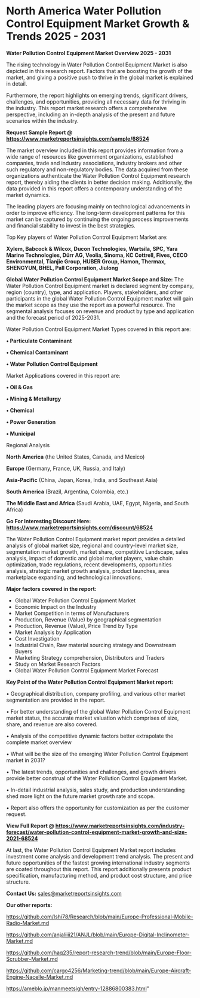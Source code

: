 # North America Water Pollution Control Equipment Market Growth & Trends 2025 - 2031

<Strong> Water Pollution Control Equipment Market Overview 2025 - 2031</strong>

The rising technology in Water Pollution Control Equipment Market is also depicted in this research report. Factors that are boosting the growth of the market, and giving a positive push to thrive in the global market is explained in detail.

Furthermore, the report highlights on emerging trends, significant drivers, challenges, and opportunities, providing all necessary data for thriving in the industry. This report market research offers a comprehensive perspective, including an in-depth analysis of the present and future scenarios within the industry.

<strong>Request Sample Report @ <a href=https://www.marketreportsinsights.com/sample/68524>https://www.marketreportsinsights.com/sample/68524</a></strong>

The market overview included in this report provides information from a wide range of resources like government organizations, established companies, trade and industry associations, industry brokers and other such regulatory and non-regulatory bodies. The data acquired from these organizations authenticate the Water Pollution Control Equipment research report, thereby aiding the clients in better decision making. Additionally, the data provided in this report offers a contemporary understanding of the market dynamics.

The leading players are focusing mainly on technological advancements in order to improve efficiency. The long-term development patterns for this market can be captured by continuing the ongoing process improvements and financial stability to invest in the best strategies.

Top Key players of Water Pollution Control Equipment Market are:

<strong>Xylem, Babcock & Wilcox, Ducon Technologies, Wartsila, SPC, Yara Marine Technologies, Dürr AG, Veolia, Sinoma, KC Cottrell, Fives, CECO Environmental, Tianjie Group, HUBER Group, Hamon, Thermax, SHENGYUN, BHEL, Pall Corporation, Jiulong</strong>

<strong><b>Global Water Pollution Control Equipment Market Scope and Size:</b></strong>
The Water Pollution Control Equipment market is declared segment by company, region (country), type, and application. Players, stakeholders, and other participants in the global Water Pollution Control Equipment market will gain the market scope as they use the report as a powerful resource. The segmental analysis focuses on revenue and product by type and application and the forecast period of 2025-2031.

Water Pollution Control Equipment Market Types covered in this report are:

<strong>• Particulate Contaminant

• Chemical Contaminant

• Water Pollution Control Equipment</strong>

Market Applications covered in this report are:

<strong>• Oil & Gas

• Mining & Metallurgy

• Chemical

• Power Generation

• Municipal</strong> 

Regional Analysis

<strong>North America</strong> (the United States, Canada, and Mexico)

<strong>Europe</strong> (Germany, France, UK, Russia, and Italy)

<strong>Asia-Pacific</strong> (China, Japan, Korea, India, and Southeast Asia)

<strong>South America</strong> (Brazil, Argentina, Colombia, etc.)

<strong>The Middle East and Africa</strong> (Saudi Arabia, UAE, Egypt, Nigeria, and South Africa)

<strong>Go For Interesting Discount Here: <a href=https://www.marketreportsinsights.com/discount/68524>https://www.marketreportsinsights.com/discount/68524</a></strong>

The Water Pollution Control Equipment market report provides a detailed analysis of global market size, regional and country-level market size, segmentation market growth, market share, competitive Landscape, sales analysis, impact of domestic and global market players, value chain optimization, trade regulations, recent developments, opportunities analysis, strategic market growth analysis, product launches, area marketplace expanding, and technological innovations.

<strong><b>Major factors covered in the report:</b></strong>
<ul>
  <li>Global Water Pollution Control Equipment Market </li>
  <li>Economic Impact on the Industry</li>
  <li>Market Competition in terms of Manufacturers</li>
  <li>Production, Revenue (Value) by geographical segmentation</li>
  <li>Production, Revenue (Value), Price Trend by Type</li>
  <li>Market Analysis by Application</li>
  <li>Cost Investigation</li>
  <li>Industrial Chain, Raw material sourcing strategy and Downstream Buyers</li>
  <li>Marketing Strategy comprehension, Distributors and Traders</li>
  <li>Study on Market Research Factors</li>
  <li>Global Water Pollution Control Equipment Market Forecast</li>
</ul>

<strong><b>Key Point of the Water Pollution Control Equipment Market report:</b></strong>

• Geographical distribution, company profiling, and various other market segmentation are provided in the report.

• For better understanding of the global Water Pollution Control Equipment market status, the accurate market valuation which comprises of size, share, and revenue are also covered.

• Analysis of the competitive dynamic factors better extrapolate the complete market overview

• What will be the size of the emerging Water Pollution Control Equipment market in 2031?

• The latest trends, opportunities and challenges, and growth drivers provide better construal of the Water Pollution Control Equipment Market.

• In-detail industrial analysis, sales study, and production understanding shed more light on the future market growth rate and scope.

• Report also offers the opportunity for customization as per the customer request.

<strong><b>View Full Report @ <a href=https://www.marketreportsinsights.com/industry-forecast/water-pollution-control-equipment-market-growth-and-size-2021-68524>https://www.marketreportsinsights.com/industry-forecast/water-pollution-control-equipment-market-growth-and-size-2021-68524</a></b></strong>


At last, the Water Pollution Control Equipment Market report includes investment come analysis and development trend analysis. The present and future opportunities of the fastest growing international industry segments are coated throughout this report. This report additionally presents product specification, manufacturing method, and product cost structure, and price structure.

<strong>Contact Us:</strong>
sales@marketreportsinsights.com

<strong>Our other reports:</strong>

<a href=https://github.com/Ishi78/Research/blob/main/Europe-Professional-Mobile-Radio-Market.md>https://github.com/Ishi78/Research/blob/main/Europe-Professional-Mobile-Radio-Market.md</a>

<a href=https://github.com/anjaliiii21/ANJL/blob/main/Europe-Digital-Inclinometer-Market.md>https://github.com/anjaliiii21/ANJL/blob/main/Europe-Digital-Inclinometer-Market.md</a>

<a href=https://github.com/haq235/report-research-trend/blob/main/Europe-Floor-Scrubber-Market.md>https://github.com/haq235/report-research-trend/blob/main/Europe-Floor-Scrubber-Market.md</a>

<a href=https://github.com/cargo4256/Marketing-trend/blob/main/Europe-Aircraft-Engine-Nacelle-Market.md>https://github.com/cargo4256/Marketing-trend/blob/main/Europe-Aircraft-Engine-Nacelle-Market.md</a>

<a href=https://ameblo.jp/manmeetsigh/entry-12886800383.html>https://ameblo.jp/manmeetsigh/entry-12886800383.html</a>"
